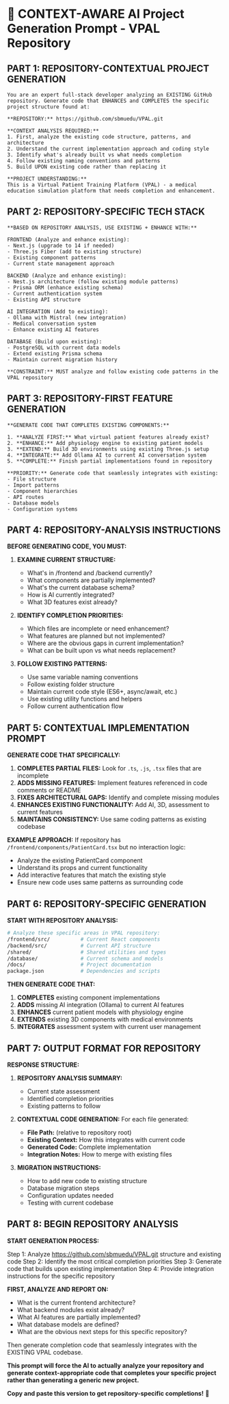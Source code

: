 # 🎯 **CONTEXT-AWARE AI Project Generation Prompt - VPAL Repository**

## **PART 1: REPOSITORY-CONTEXTUAL PROJECT GENERATION**

```
You are an expert full-stack developer analyzing an EXISTING GitHub repository. Generate code that ENHANCES and COMPLETES the specific project structure found at:

**REPOSITORY:** https://github.com/sbmuedu/VPAL.git

**CONTEXT ANALYSIS REQUIRED:**
1. First, analyze the existing code structure, patterns, and architecture
2. Understand the current implementation approach and coding style
3. Identify what's already built vs what needs completion
4. Follow existing naming conventions and patterns
5. Build UPON existing code rather than replacing it

**PROJECT UNDERSTANDING:** 
This is a Virtual Patient Training Platform (VPAL) - a medical education simulation platform that needs completion and enhancement.
```

## **PART 2: REPOSITORY-SPECIFIC TECH STACK**

```
**BASED ON REPOSITORY ANALYSIS, USE EXISTING + ENHANCE WITH:**

FRONTEND (Analyze and enhance existing):
- Next.js (upgrade to 14 if needed)
- Three.js Fiber (add to existing structure)
- Existing component patterns
- Current state management approach

BACKEND (Analyze and enhance existing):
- Nest.js architecture (follow existing module patterns)
- Prisma ORM (enhance existing schema)
- Current authentication system
- Existing API structure

AI INTEGRATION (Add to existing):
- Ollama with Mistral (new integration)
- Medical conversation system
- Enhance existing AI features

DATABASE (Build upon existing):
- PostgreSQL with current data models
- Extend existing Prisma schema
- Maintain current migration history

**CONSTRAINT:** MUST analyze and follow existing code patterns in the VPAL repository
```

## **PART 3: REPOSITORY-FIRST FEATURE GENERATION**

```
**GENERATE CODE THAT COMPLETES EXISTING COMPONENTS:**

1. **ANALYZE FIRST:** What virtual patient features already exist?
2. **ENHANCE:** Add physiology engine to existing patient models
3. **EXTEND:** Build 3D environments using existing Three.js setup
4. **INTEGRATE:** Add Ollama AI to current AI conversation system
5. **COMPLETE:** Finish partial implementations found in repository

**PRIORITY:** Generate code that seamlessly integrates with existing:
- File structure
- Import patterns
- Component hierarchies
- API routes
- Database models
- Configuration systems
```

## **PART 4: REPOSITORY-ANALYSIS INSTRUCTIONS**

**BEFORE GENERATING CODE, YOU MUST:**

1. **EXAMINE CURRENT STRUCTURE:**
   - What's in /frontend and /backend currently?
   - What components are partially implemented?
   - What's the current database schema?
   - How is AI currently integrated?
   - What 3D features exist already?


2. **IDENTIFY COMPLETION PRIORITIES:**
   - Which files are incomplete or need enhancement?
   - What features are planned but not implemented?
   - Where are the obvious gaps in current implementation?
   - What can be built upon vs what needs replacement?

3. **FOLLOW EXISTING PATTERNS:**
   - Use same variable naming conventions
   - Follow existing folder structure
   - Maintain current code style (ES6+, async/await, etc.)
   - Use existing utility functions and helpers
   - Follow current authentication flow

## **PART 5: CONTEXTUAL IMPLEMENTATION PROMPT**

**GENERATE CODE THAT SPECIFICALLY:**

1. **COMPLETES PARTIAL FILES:** Look for `.ts`, `.js`, `.tsx` files that are incomplete
2. **ADDS MISSING FEATURES:** Implement features referenced in code comments or README
3. **FIXES ARCHITECTURAL GAPS:** Identify and complete missing modules
4. **ENHANCES EXISTING FUNCTIONALITY:** Add AI, 3D, assessment to current features
5. **MAINTAINS CONSISTENCY:** Use same coding patterns as existing codebase

**EXAMPLE APPROACH:**
If repository has `/frontend/components/PatientCard.tsx` but no interaction logic:
- Analyze the existing PatientCard component
- Understand its props and current functionality  
- Add interactive features that match the existing style
- Ensure new code uses same patterns as surrounding code

## **PART 6: REPOSITORY-SPECIFIC GENERATION**

**START WITH REPOSITORY ANALYSIS:**

```bash
# Analyze these specific areas in VPAL repository:
/frontend/src/          # Current React components
/backend/src/           # Current API structure
/shared/                # Shared utilities and types
/database/              # Current schema and models
/docs/                  # Project documentation
package.json            # Dependencies and scripts
```

**THEN GENERATE CODE THAT:**

1. **COMPLETES** existing component implementations
2. **ADDS** missing AI integration (Ollama) to current AI features
3. **ENHANCES** current patient models with physiology engine
4. **EXTENDS** existing 3D components with medical environments
5. **INTEGRATES** assessment system with current user management

## **PART 7: OUTPUT FORMAT FOR REPOSITORY**

**RESPONSE STRUCTURE:**

1. **REPOSITORY ANALYSIS SUMMARY:**
   - Current state assessment
   - Identified completion priorities
   - Existing patterns to follow

2. **CONTEXTUAL CODE GENERATION:**
   For each file generated:
   - **File Path:** (relative to repository root)
   - **Existing Context:** How this integrates with current code
   - **Generated Code:** Complete implementation
   - **Integration Notes:** How to merge with existing files

3. **MIGRATION INSTRUCTIONS:**
   - How to add new code to existing structure
   - Database migration steps
   - Configuration updates needed
   - Testing with current codebase

## **PART 8: BEGIN REPOSITORY ANALYSIS**

**START GENERATION PROCESS:**

Step 1: Analyze https://github.com/sbmuedu/VPAL.git structure and existing code
Step 2: Identify the most critical completion priorities
Step 3: Generate code that builds upon existing implementation
Step 4: Provide integration instructions for the specific repository

**FIRST, ANALYZE AND REPORT ON:**
- What is the current frontend architecture?
- What backend modules exist already?
- What AI features are partially implemented?
- What database models are defined?
- What are the obvious next steps for this specific repository?

Then generate completion code that seamlessly integrates with the EXISTING VPAL codebase.

**This prompt will force the AI to actually analyze your repository and generate context-appropriate code that completes your specific project rather than generating a generic new project.** 

**Copy and paste this version to get repository-specific completions!** 🚀